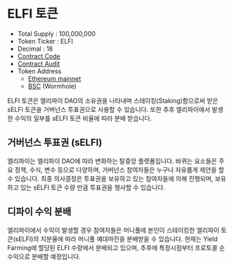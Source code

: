 # ELFI 토큰

- Total Supply : 100,000,000
- Token Ticker : ELFI
- Decimal : 18
- [Contract Code](https://github.com/elysia-dev/elyfi-token)
- [Contract Audit](https://github.com/elysia-dev/elyfi-token/blob/main/audit/%5BHAECHI%20AUDIT%5D%20ElyfiToken%20smart%20contract%20audit%20report.pdf)
- Token Address
    - [Ethereum mainnet](https://etherscan.io/token/0x4da34f8264cb33a5c9f17081b9ef5ff6091116f4)
    - [BSC](https://bscscan.com/token/0x6c619006043eab742355395690c7b42d3411e8c0) (Wormhole)

ELFI 토큰은 엘리파이 DAO의 소유권을 나타내며 스테이킹(Staking)함으로써 받은 sELFI 토큰을 거버넌스 투표권으로 사용할 수 있습니다. 또한 추후 엘리파이에서 발생한 수익의 일부를 sELFI 토큰 비율에 따라 분배 받습니다.

## 거버넌스 투표권 (sELFI)

엘리파이는 엘리파이 DAO에 따라 변화하는 탈중앙 플랫폼입니다. 바뀌는 요소들은 주요 정책, 수식, 변수 등으로 다양하며, 거버넌스 참여자들은 누구나 자유롭게 제안을 할 수 있습니다. 최종 의사결정은 투표권을 보유하고 있는 참여자들에 의해 진행되며, 보유하고 있는 sELFI 토큰 수량 만큼 투표권을 행사할 수 있습니다.

## 디파이 수익 분배

엘리파이에서 수익이 발생할 경우 참여자들은 머니풀에 본인이 스테이킹한 엘리파이 토큰(sELFI)의 지분율에 따라 머니풀 예대마진을 분배받을 수 있습니다. 현재는 Yield Farming에 할당된 ELFI 수량에서 분배되고 있으며, 추후에 특정시점부터 프로토콜 순수익으로 분배할 예정입니다.